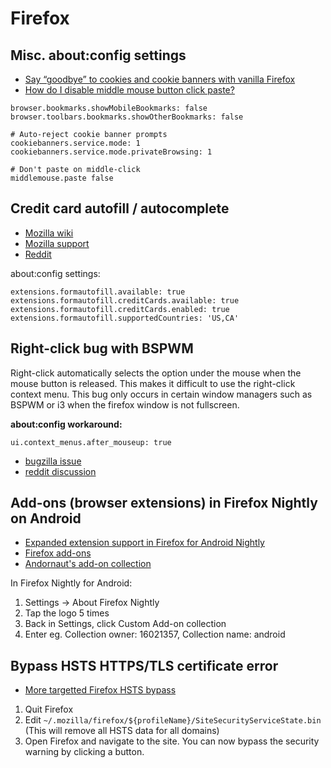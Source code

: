 # Firefox

## Misc. about:config settings

* [Say “goodbye” to cookies and cookie banners with vanilla Firefox](https://beehaw.org/post/908043)
* [How do I disable middle mouse button click paste?](https://askubuntu.com/a/97309)

```
browser.bookmarks.showMobileBookmarks: false
browser.toolbars.bookmarks.showOtherBookmarks: false

# Auto-reject cookie banner prompts
cookiebanners.service.mode: 1
cookiebanners.service.mode.privateBrowsing: 1

# Don't paste on middle-click
middlemouse.paste false
```

## Credit card autofill / autocomplete

* [Mozilla wiki](https://wiki.mozilla.org/Firefox/Features/Form_Autofill#Release)
* [Mozilla support](https://support.mozilla.org/en-US/kb/credit-card-autofill)
* [Reddit](https://www.reddit.com/r/firefox/comments/kcdacw/no_credit_card_auto_fill_option_already_tried/)

about:config settings:
```
extensions.formautofill.available: true
extensions.formautofill.creditCards.available: true
extensions.formautofill.creditCards.enabled: true
extensions.formautofill.supportedCountries: 'US,CA'
```

## Right-click bug with BSPWM

Right-click automatically selects the option under the mouse when the mouse button is released. This makes it difficult to use the right-click context menu. This bug only occurs in certain window managers such as BSPWM or i3 when the firefox window is not fullscreen.

**about:config workaround:**

```
ui.context_menus.after_mouseup: true
```

* [bugzilla issue](https://bugzilla.mozilla.org/show_bug.cgi?id=1472544)
* [reddit discussion](https://www.reddit.com/r/i3wm/comments/88k0yt/right_mouse_btn_instantly_clicks_first_option_in/) 

## Add-ons (browser extensions) in Firefox Nightly on Android

- [Expanded extension support in Firefox for Android Nightly](https://blog.mozilla.org/addons/2020/09/29/expanded-extension-support-in-firefox-for-android-nightly/)
- [Firefox add-ons](https://addons.mozilla.org/en-CA/firefox/)
- [Andornaut's add-on collection](https://addons.mozilla.org/en-CA/firefox/collections/)

In Firefox Nightly for Android:

1. Settings -> About Firefox Nightly
1. Tap the logo 5 times
1. Back in Settings, click Custom Add-on collection
1. Enter eg. Collection owner: 16021357, Collection name: android

## Bypass HSTS HTTPS/TLS certificate error

* [More targetted Firefox HSTS bypass](https://sim642.eu/blog/2024/08/10/firefox-hsts-bypass/)

1. Quit Firefox
1. Edit `~/.mozilla/firefox/${profileName}/SiteSecurityServiceState.bin` (This will remove all HSTS data for all domains)
1. Open Firefox and navigate to the site. You can now bypass the security warning by clicking a button.

